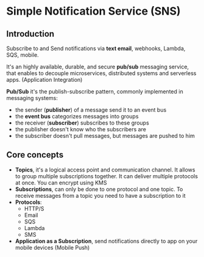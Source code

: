 # Simple Notification Service (SNS) #

## Introduction ##

Subscribe to and Send notifications via **text email**, webhooks, Lambda, SQS, mobile.

It's an highly available, durable, and secure **pub/sub** messaging service, that enables to decouple microservices, distributed systems and serverless apps.
(Application Integration)

**Pub/Sub** it's the publish-subscribe pattern, commonly implemented in messaging systems:

* the sender (**publisher**) of a message send it to an event bus
* the **event bus** categorizes messages into groups
* the receiver (**subscriber**) subscribes to these groups
* the publisher doesn't know who the subscribers are
* the subscriber doesn't pull messages, but messages are pushed to him

## Core concepts ##

* **Topics**, it's a logical access point and communication channel. It allows to group multiple subscriptions together. It can deliver multiple protocols at once. You can encrypt using KMS
* **Subscriptions**, can only be done to one protocol and one topic. To receive messages from a topic you need to have a subscription to it
* **Protocols**:
  * HTTP/S
  * Email
  * SQS
  * Lambda
  * SMS
* **Application as a Subscription**, send notifications directly to app on your mobile devices (Mobile Push)
